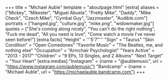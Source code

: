 +++
title = "Michael Auble"
template = "aboutpage.html"
[extra]
aliases = ["Mickey", "Mikester", "Miguel Abuela", "Pretty Mike", "Daddy", "Mike Check", "Czech Mike", "Cymbal Guy", "Jazzmaster", "Audible.com"]
portraits = ["hanged.jpg", "culture.jpg", "mike.png", "widowmaker.jpg"]
quotes = ["She's coming along nicely", "You can't do the right nothing", "Fuck me dead", "All you need is love", "Come watch a movie I've never seen before!"]
[extra.facts]
"Height" = '''5'7"'''
"Sign" = "Taurus"
"Skin Condition" = "Open Comedones"
"Favorite Music" = "The Beatles, me, and nothing else"
"Occupation" = "Armchair Psychologist"
"Years Active" = "2013 - 2017"
"Children" = "9 EPs, 13 Singles, and 2 Albums"
"Next Target" = "Your Heart"
[extra.medias]
"Instagram" = {name = "@aublemusic", url = "https://www.instagram.com/aublemusic"}
"Bandcamp" = {name = "Michael Auble", url = "https://michaelauble.bandcamp.com"}
+++
